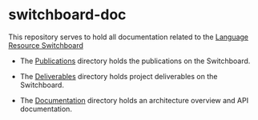 # switchboard-doc

This repository serves to hold all documentation related to the [Language Resource Switchboard](https://github.com/clarin-eric/switchboard)

- The [Publications](./publications) directory holds the publications on the Switchboard.

- The [Deliverables](./deliverables) directory holds project deliverables on the Switchboard.

- The [Documentation](./documentation) directory holds an architecture overview and API documentation.

